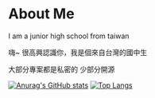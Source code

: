 # About Me
I am a junior high school from taiwan

嗨~ 很高興認識你，我是個來自台灣的國中生

大部分專案都是私密的 少部分開源

[![Anurag's GitHub stats](https://github-readme-stats.vercel.app/api?username=wolflangtw)](https://github.com/anuraghazra/github-readme-stats)
[![Top Langs](https://github-readme-stats.vercel.app/api/top-langs/?username=wolflangtw&layout=compact)](https://github.com/wolflangtw/github-readme-stats)




<!---
WolfLangD/WolfLangD is a ✨ special ✨ repository because its `README.md` (this file) appears on your GitHub profile.
You can click the Preview link to take a look at your changes.
--->
